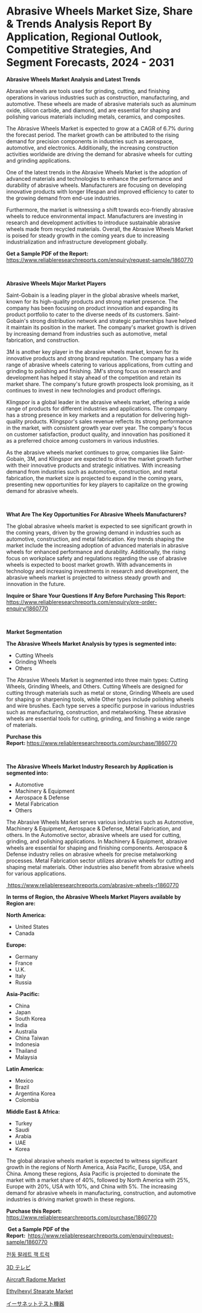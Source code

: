 <p><h1>Abrasive Wheels Market Size, Share & Trends Analysis Report By Application, Regional Outlook, Competitive Strategies, And Segment Forecasts, 2024 - 2031</h1></p><p><strong>Abrasive Wheels Market Analysis and Latest Trends</strong></p>
<p><p>Abrasive wheels are tools used for grinding, cutting, and finishing operations in various industries such as construction, manufacturing, and automotive. These wheels are made of abrasive materials such as aluminum oxide, silicon carbide, and diamond, and are essential for shaping and polishing various materials including metals, ceramics, and composites.</p><p>The Abrasive Wheels Market is expected to grow at a CAGR of 6.7% during the forecast period. The market growth can be attributed to the rising demand for precision components in industries such as aerospace, automotive, and electronics. Additionally, the increasing construction activities worldwide are driving the demand for abrasive wheels for cutting and grinding applications.</p><p>One of the latest trends in the Abrasive Wheels Market is the adoption of advanced materials and technologies to enhance the performance and durability of abrasive wheels. Manufacturers are focusing on developing innovative products with longer lifespan and improved efficiency to cater to the growing demand from end-use industries.</p><p>Furthermore, the market is witnessing a shift towards eco-friendly abrasive wheels to reduce environmental impact. Manufacturers are investing in research and development activities to introduce sustainable abrasive wheels made from recycled materials. Overall, the Abrasive Wheels Market is poised for steady growth in the coming years due to increasing industrialization and infrastructure development globally.</p></p>
<p><strong>Get a Sample PDF of the Report:&nbsp;</strong> <a href="https://www.reliableresearchreports.com/enquiry/request-sample/1860770">https://www.reliableresearchreports.com/enquiry/request-sample/1860770</a></p>
<p>&nbsp;</p>
<p><strong>Abrasive Wheels Major Market Players</strong></p>
<p><p>Saint-Gobain is a leading player in the global abrasive wheels market, known for its high-quality products and strong market presence. The company has been focusing on product innovation and expanding its product portfolio to cater to the diverse needs of its customers. Saint-Gobain's strong distribution network and strategic partnerships have helped it maintain its position in the market. The company's market growth is driven by increasing demand from industries such as automotive, metal fabrication, and construction.</p><p>3M is another key player in the abrasive wheels market, known for its innovative products and strong brand reputation. The company has a wide range of abrasive wheels catering to various applications, from cutting and grinding to polishing and finishing. 3M's strong focus on research and development has helped it stay ahead of the competition and retain its market share. The company's future growth prospects look promising, as it continues to invest in new technologies and product offerings.</p><p>Klingspor is a global leader in the abrasive wheels market, offering a wide range of products for different industries and applications. The company has a strong presence in key markets and a reputation for delivering high-quality products. Klingspor's sales revenue reflects its strong performance in the market, with consistent growth year over year. The company's focus on customer satisfaction, product quality, and innovation has positioned it as a preferred choice among customers in various industries.</p><p>As the abrasive wheels market continues to grow, companies like Saint-Gobain, 3M, and Klingspor are expected to drive the market growth further with their innovative products and strategic initiatives. With increasing demand from industries such as automotive, construction, and metal fabrication, the market size is projected to expand in the coming years, presenting new opportunities for key players to capitalize on the growing demand for abrasive wheels.</p></p>
<p>&nbsp;</p>
<p><strong>What Are The Key Opportunities For Abrasive Wheels Manufacturers?</strong></p>
<p><p>The global abrasive wheels market is expected to see significant growth in the coming years, driven by the growing demand in industries such as automotive, construction, and metal fabrication. Key trends shaping the market include the increasing adoption of advanced materials in abrasive wheels for enhanced performance and durability. Additionally, the rising focus on workplace safety and regulations regarding the use of abrasive wheels is expected to boost market growth. With advancements in technology and increasing investments in research and development, the abrasive wheels market is projected to witness steady growth and innovation in the future.</p></p>
<p><strong>Inquire or Share Your Questions If Any Before Purchasing This Report:</strong> <a href="https://www.reliableresearchreports.com/enquiry/pre-order-enquiry/1860770">https://www.reliableresearchreports.com/enquiry/pre-order-enquiry/1860770</a></p>
<p>&nbsp;</p>
<p><strong>Market Segmentation</strong></p>
<p><strong>The Abrasive Wheels Market Analysis by types is segmented into:</strong></p>
<p><ul><li>Cutting Wheels</li><li>Grinding Wheels</li><li>Others</li></ul></p>
<p><p>The Abrasive Wheels Market is segmented into three main types: Cutting Wheels, Grinding Wheels, and Others. Cutting Wheels are designed for cutting through materials such as metal or stone, Grinding Wheels are used for shaping or sharpening tools, while Other types include polishing wheels and wire brushes. Each type serves a specific purpose in various industries such as manufacturing, construction, and metalworking. These abrasive wheels are essential tools for cutting, grinding, and finishing a wide range of materials.</p></p>
<p><strong>Purchase this Report:&nbsp;</strong><a href="https://www.reliableresearchreports.com/purchase/1860770">https://www.reliableresearchreports.com/purchase/1860770</a></p>
<p>&nbsp;</p>
<p><strong>The Abrasive Wheels Market Industry Research by Application is segmented into:</strong></p>
<p><ul><li>Automotive</li><li>Machinery & Equipment</li><li>Aerospace & Defense</li><li>Metal Fabrication</li><li>Others</li></ul></p>
<p><p>The Abrasive Wheels Market serves various industries such as Automotive, Machinery & Equipment, Aerospace & Defense, Metal Fabrication, and others. In the Automotive sector, abrasive wheels are used for cutting, grinding, and polishing applications. In Machinery & Equipment, abrasive wheels are essential for shaping and finishing components. Aerospace & Defense industry relies on abrasive wheels for precise metalworking processes. Metal Fabrication sector utilizes abrasive wheels for cutting and shaping metal materials. Other industries also benefit from abrasive wheels for various applications.</p></p>
<p><a href="https://www.reliableresearchreports.com/abrasive-wheels-r1860770">&nbsp;https://www.reliableresearchreports.com/abrasive-wheels-r1860770</a></p>
<p><strong>In terms of Region, the Abrasive Wheels Market Players available by Region are:</strong></p>
<p>
    <p> <strong> North America: </strong>
        <ul>
            <li>United States</li>
            <li>Canada</li>
        </ul>
        </p> 
    <p> <strong> Europe: </strong>
        <ul>
            <li>Germany</li>
            <li>France</li>
            <li>U.K.</li>
            <li>Italy</li>
            <li>Russia</li>
        </ul>
        </p> 
    <p> <strong> Asia-Pacific: </strong>
        <ul>
            <li>China</li>
            <li>Japan</li>
            <li>South Korea</li>
            <li>India</li>
            <li>Australia</li>
            <li>China Taiwan</li>
            <li>Indonesia</li>
            <li>Thailand</li>
            <li>Malaysia</li>
        </ul>
        </p> 
    <p> <strong> Latin America: </strong>
        <ul>
            <li>Mexico</li>
            <li>Brazil</li>
            <li>Argentina Korea</li>
            <li>Colombia</li>
        </ul>
        </p> 
    <p> <strong> Middle East & Africa: </strong>
        <ul>
            <li>Turkey</li>
            <li>Saudi</li>
            <li>Arabia</li>
            <li>UAE</li>
            <li>Korea</li>
        </ul>
    </p>
    </p>
<p><p>The global abrasive wheels market is expected to witness significant growth in the regions of North America, Asia Pacific, Europe, USA, and China. Among these regions, Asia Pacific is projected to dominate the market with a market share of 40%, followed by North America with 25%, Europe with 20%, USA with 10%, and China with 5%. The increasing demand for abrasive wheels in manufacturing, construction, and automotive industries is driving market growth in these regions.</p></p>
<p><strong>Purchase this Report: </strong><a href="https://www.reliableresearchreports.com/purchase/1860770">https://www.reliableresearchreports.com/purchase/1860770</a></p>
<p>&nbsp;<strong>Get a Sample PDF of the Report:&nbsp;&nbsp;</strong><a href="https://www.reliableresearchreports.com/enquiry/request-sample/1860770">https://www.reliableresearchreports.com/enquiry/request-sample/1860770</a></p>
<p><strong></strong></p>
<p><p><a href="https://github.com/rsg307664904/Market-Research-Report-List-1/blob/main/505422819889.md">전동 팔레트 잭 트럭</a></p><p><a href="https://medium.com/@jack3lambert/3d%E3%83%86%E3%83%AC%E3%83%93%E5%B8%82%E5%A0%B4%E3%81%AE%E3%82%A4%E3%83%B3%E3%82%B5%E3%82%A4%E3%83%88-%E5%B8%82%E5%A0%B4%E5%8B%95%E5%90%91-%E6%88%90%E9%95%B7-2024%E5%B9%B4%E3%81%8B%E3%82%892031%E5%B9%B4%E3%81%BE%E3%81%A7%E3%81%AE%E4%BA%88%E6%B8%AC-65c571b9e8eb">3D テレビ</a></p><p><a href="https://github.com/mancsybtousav/Market-Research-Report-List-2/blob/main/aircraft-radome-market.md">Aircraft Radome Market</a></p><p><a href="https://issuu.com/reportprime-2/docs/ethylhexyl-stearate-market-size-2030.pptx">Ethylhexyl Stearate Market</a></p><p><a href="https://medium.com/@adalineconnelly2023/%E3%82%A4%E3%83%BC%E3%82%B5%E3%83%8D%E3%83%83%E3%83%88%E3%83%86%E3%82%B9%E3%83%88%E6%A9%9F%E5%99%A8%E5%B8%82%E5%A0%B4%E8%AA%BF%E6%9F%BB%E3%83%AC%E3%83%9D%E3%83%BC%E3%83%88-%E3%81%9D%E3%81%AE%E6%AD%B4%E5%8F%B2%E3%81%A82031%E5%B9%B4%E3%81%BE%E3%81%A7%E3%81%AE%E4%BA%88%E6%B8%AC-668d7b312280">イーサネットテスト機器</a></p></p>